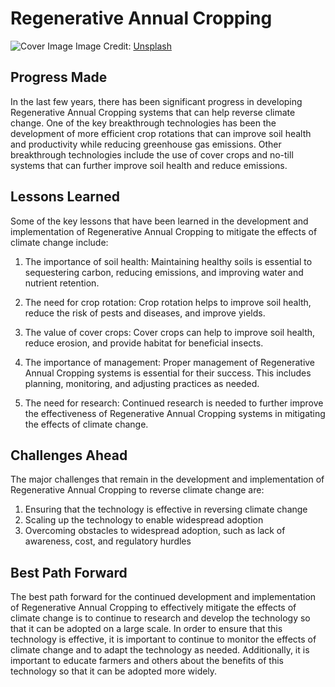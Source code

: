 # Regenerative Annual Cropping

![Cover Image](https://images.unsplash.com/photo-1645104948579-8d14f8668c70?crop=entropy&cs=tinysrgb&fit=max&fm=jpg&ixid=Mnw0NDM1NTZ8MHwxfHNlYXJjaHwxfHxSZWdlbmVyYXRpdmUlMjBBbm51YWwlMjBDcm9wcGluZ3xlbnwwfHx8fDE2ODMwNjI2OTU&ixlib=rb-4.0.3&q=80&w=1080)
Image Credit: [Unsplash](https://unsplash.com/@fwren)

## Progress Made

In the last few years, there has been significant progress in developing Regenerative Annual Cropping systems that can help reverse climate change. One of the key breakthrough technologies has been the development of more efficient crop rotations that can improve soil health and productivity while reducing greenhouse gas emissions. Other breakthrough technologies include the use of cover crops and no-till systems that can further improve soil health and reduce emissions.

## Lessons Learned

Some of the key lessons that have been learned in the development and implementation of Regenerative Annual Cropping to mitigate the effects of climate change include:

1. The importance of soil health: Maintaining healthy soils is essential to sequestering carbon, reducing emissions, and improving water and nutrient retention.

2. The need for crop rotation: Crop rotation helps to improve soil health, reduce the risk of pests and diseases, and improve yields.

3. The value of cover crops: Cover crops can help to improve soil health, reduce erosion, and provide habitat for beneficial insects.

4. The importance of management: Proper management of Regenerative Annual Cropping systems is essential for their success. This includes planning, monitoring, and adjusting practices as needed.

5. The need for research: Continued research is needed to further improve the effectiveness of Regenerative Annual Cropping systems in mitigating the effects of climate change.

## Challenges Ahead

The major challenges that remain in the development and implementation of Regenerative Annual Cropping to reverse climate change are:

1. Ensuring that the technology is effective in reversing climate change
2. Scaling up the technology to enable widespread adoption
3. Overcoming obstacles to widespread adoption, such as lack of awareness, cost, and regulatory hurdles

## Best Path Forward

The best path forward for the continued development and implementation of Regenerative Annual Cropping to effectively mitigate the effects of climate change is to continue to research and develop the technology so that it can be adopted on a large scale. In order to ensure that this technology is effective, it is important to continue to monitor the effects of climate change and to adapt the technology as needed. Additionally, it is important to educate farmers and others about the benefits of this technology so that it can be adopted more widely.
